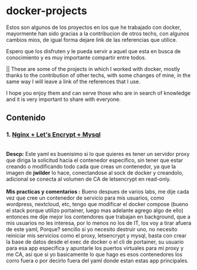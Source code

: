 # docker-projects

Estos son algunos de los proyectos en los que he trabajado con docker, mayormente han sido gracias a la contribucion de otros techs, con algunos cambios mios, de igual forma dejare link de las referencias que utilice. 

Espero que los disfruten y le pueda servir a aquel que esta en busca de conocimiento y es muy importante compartir entre todos.

|| These are some of the projects in which I worked with docker, mostly thanks to the contribution of other techs, with some changes of mine, in the same way I will leave a link of the references that I use.

I hope you enjoy them and can serve those who are in search of knowledge and it is very important to share with everyone.


<h2>Contenido</h2>

<h3>
  1. <a href=https://github.com/lfloresbatista/docker-projects/tree/main/NginX-LetsEncrypt-Mysql>Nginx + Let's Encrypt + Mysql</a>
</h3>
   <br>
   <strong>Descp:</strong> Este yaml es buenisimo si lo que quieres es tener un servidor proxy que diriga la solicitud hacia el contenedor especifico, sin tener que estar creando o modificando todo cada que creas un contenedor, ya que la imagen de <b>jwilder</b> lo hace, conectandose al sock de docker y creandolo, adicional se conecta al volumen de CA de letsencrypt en read-only.
   <br>
   <br>
   <b>Mis practicas y comentarios :</b> Bueno despues de varios labs, me dije cada vez que cree un contenedor de servicio para mis usuarios, como wordpress, nextcloud, etc, tengo que modificar el docker compose (bueno el stack porque utilizo portainer, luego mas adelante agrego algo de ello) entonces me dije mejor los contendores que trabajan en background, que a mis usuarios no les interesa, por lo menos no los de IT, los voy a tirar afuera de este yaml, Porque? sencillo si yo necesito destruir uno, no necesito reiniciar mis servicios como el proxy, letsencrypt y mysql, basta con crear la base de datos desde el exec de docker o el cli de portainer, su usuario para esa app especifica y apuntarle los puertos virtuales para mi proxy y me CA, asi que si yo basicamente lo que hago es esos contenedores los corro fuera o por decirlo fuera del yaml donde estan estas app principales.
   


